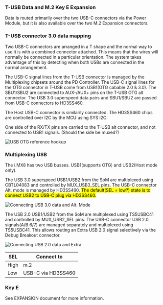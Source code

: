 ### T-USB Data and M.2 Key E Expansion

Data is routed primarily over the two USB-C connectors via the Power Module, but it is also available over the two M.2 Expansion connectors.


### T-USB connector 3.0 data mapping

Two USB-C connectors are arranged in a T shape and the normal way to use it is with a combined connector
attached. This means that the wires will normally be connected in a particular orientation. The system
takes advantage of this by detecting when both USBs are connected in the normal arrangement.

The USB-C signal lines from the T-USB connector is managed by the Multiplexing chipsets around the PD Controller.
The USB-C signal lines for the OTG connector in T-USB come from USB1(OTG cabable 2.0 & 3.0).
The SBU1/SBU2 are connected to AUX-/AUX+ pins on the T-USB OTG alt connector. 
The USB 3.0 superspeed data pairs and SBU1/SBU2 are passed from USB-C connectors to HD3SS460.

The Host USB-C connector is similarily connected.
The HD3SS460 chips are controlled over I2C by the MCU using SYS I2C.

One side of the RX/TX pins are carried to  the T-USB alt connector, and not connected to USB1 signals.
(Should the side be muxed?)

![USB OTG reference hookup](./USB-Host-Mux-m2.png)


### Multiplexing USB

The i.MX8 has two USB busses. USB1(supports OTG) and USB2(Host mode only).

The USB 3.0 superspeed USB1/USB2 from the SoM are multiplexed using CBTL04083 and controlled by MUX_USB3_SEL pins.
The USB-C connector Alt. mode is managed by HD3SS460.
<mark>The default(SEL = low?) state is to connect USB2 to USB-C plug via HD3SS460.</mark>

![Connecting USB 3.0 data and Alt. Mode](../refs/usb-3.0-wiring.jpeg)

The USB 2.0 USB1/USB2 from the SoM are multiplexed using TS5USBC41 and controlled by MUX_USB2_SEL pins.
The USB-C connector USB 2.0 signals(A/B 6/7) are managed separately and multiplexed using TS5USBC41. This allows
routing an Extra USB 2.0 signal selectively via the Debug Breakout connector.

![Connecting USB 2.0 data and Extra](../refs/usb-2.0-wiring.jpeg)

| SEL  | Connect to         |
|------|--------------------|
| High | m.2                |
| Low  | USB-C via HD3SS460 |


### Key E

See EXPANSION document for more information.



